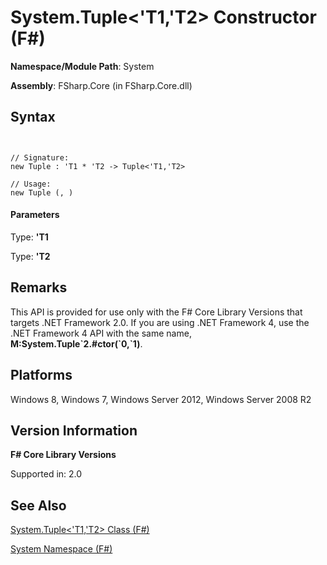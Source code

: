 # System.Tuple<'T1,'T2> Constructor (F#)

**Namespace/Module Path**: System

**Assembly**: FSharp.Core (in FSharp.Core.dll)


## Syntax


```


// Signature:
new Tuple : 'T1 * 'T2 -> Tuple<'T1,'T2>

// Usage:
new Tuple (, )

```



#### Parameters
Type: **'T1**


Type: **'T2**




## Remarks
This API is provided for use only with the F# Core Library Versions that targets .NET Framework 2.0. If you are using .NET Framework 4, use the .NET Framework 4 API with the same name, **M:System.Tuple&#96;2.#ctor(&#96;0,&#96;1)**.


## Platforms
Windows 8, Windows 7, Windows Server 2012, Windows Server 2008 R2


## Version Information
**F# Core Library Versions**

Supported in: 2.0




## See Also
[System.Tuple&#60;'T1,'T2&#62; Class &#40;F&#35;&#41;](System.Tuple%5B%27T1%2C%27T2%5D-Class-%5BFSharp%5D.md)

[System Namespace &#40;F&#35;&#41;](System-Namespace-%5BFSharp%5D.md)

